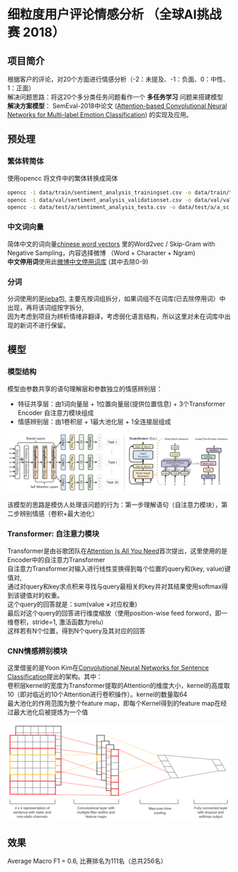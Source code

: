 # 细粒度用户评论情感分析 （全球AI挑战赛 2018）

## 项目简介

根据客户的评论，对20个方面进行情感分析（-2：未提及、-1：负面、0：中性、1：正面）  
解决问题思路：将这20个多分类任务问题看作一个 **多任务学习** 问题来搭建模型  
**解决方案模型**： SemEval-2018中论文 ([Attention-based Convolutional Neural Networks for Multi-label Emotion Classification](http://aclweb.org/anthology/S18-1019)) 的实现及应用。

## 预处理

### 繁体转简体

使用opencc 将文件中的繁体转换成简体

```sh
opencc -i data/train/sentiment_analysis_trainingset.csv -o data/train/train_sc.csv -c t2s.json
opencc -i data/val/sentiment_analysis_validationset.csv -o data/val/val_sc.csv -c t2s.json
opencc -i data/test/a/sentiment_analysis_testa.csv -o data/test/a/a_sc.csv -c t2s.json
```

### 中文词向量

简体中文的词向量[chinese word vectors](https://github.com/Embedding/Chinese-Word-Vectors) 里的Word2vec / Skip-Gram with Negative Sampling，内容选择微博 （Word + Character + Ngram)  
**中文停用词**使用此[微博中文停用词库](
https://github.com/chdd/weibo/blob/master/stopwords/%E4%B8%AD%E6%96%87%E5%81%9C%E7%94%A8%E8%AF%8D%E5%BA%93.txt) (其中去除0-9)

### 分词

分词使用的是[jieba](https://github.com/fxsjy/jieba)包, 主要先按词组拆分，如果词组不在词库(已去除停用词）中出现，再将该词组按字拆分,  
因为考虑到项目为辨析情绪非翻译，考虑弱化语言结构，所以这里对未在词库中出现的新词不进行保留。

## 模型

### 模型结构

模型由参数共享的语句理解层和参数独立的情感辨别层：

- 特征共享层：由1词向量层 + 1位置向量层(提供位置信息) + 3个Transformer Encoder 自注意力模块组成
- 情感辨别层：由1卷积层 + 1最大池化层 + 1全连接层组成

![attn_conv picture](/pic/attnconv_all_in_one.png)

该模型的思路是模仿人处理该问题的行为：第一步理解语句（自注意力模块），第二步辨别情感（卷积+最大池化）

### Transformer: 自注意力模块

Transformer是由谷歌团队在[Attention Is All You Need]( https://arxiv.org/pdf/1706.03762.pdf)首次提出，这里使用的是Encoder中的自注意力Transformer  
自注意力Transformer对输入进行线性变换得到每个位置的query和(key, value)键值对,  
通过对query和key求点积来寻找与query最相关的key并对其结果使用softmax得到该键值对的权重。  
这个query的回答就是：sum(value $\times​$ 对应权重)  
最后对这个query的回答进行维度缩放（使用position-wise feed forword，即一维卷积，stride=1, 激活函数为relu）  
这样若有N个位置，得到N个query及其对应的回答

### CNN情感辨别模块

这里借鉴的是Yoon Kim在[Convolutional Neural Networks for Sentence Classification](http://aclweb.org/anthology/S18-1019)提出的架构。其中：  
卷积层kernel的宽度为Transformer提取的Attention的维度大小，kernel的高度取10（即对临近的10个Attention进行卷积操作）。kernel的数量取64  
最大池化的作用范围为整个feature map，即每个Kernel得到的feature map在经过最大池化后被提炼为一个值

![textcnn pic](/pic/textcnn.png)

## 效果

Average Macro F1 = 0.6, 比赛排名为111名（总共256名）